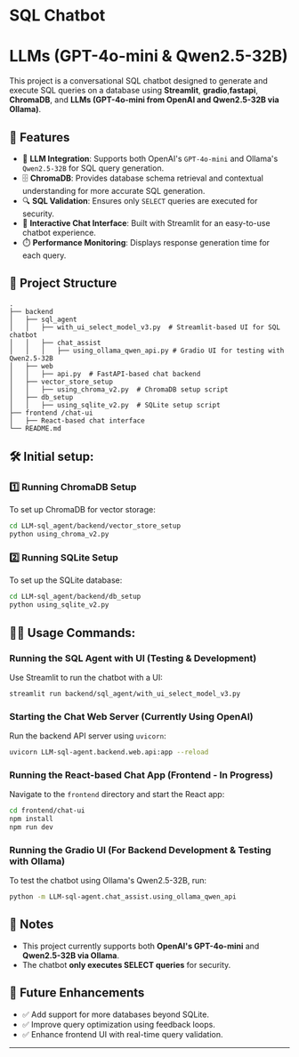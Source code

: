 # SQL Chatbot &#x20;

# LLMs (GPT-4o-mini & Qwen2.5-32B)

This project is a conversational SQL chatbot designed to generate and execute SQL queries on a database using 
**Streamlit**, **gradio**,**fastapi**, **ChromaDB**, and **LLMs (GPT-4o-mini from OpenAI and Qwen2.5-32B via Ollama)**.

## 🚀 Features

- 🧠 **LLM Integration**: Supports both OpenAI's `GPT-4o-mini` and Ollama's `Qwen2.5-32B` for SQL query generation.
- 🗄️ **ChromaDB**: Provides database schema retrieval and contextual understanding for more accurate SQL generation.
- 🔍 **SQL Validation**: Ensures only `SELECT` queries are executed for security.
- 💬 **Interactive Chat Interface**: Built with Streamlit for an easy-to-use chatbot experience.
- ⏱️ **Performance Monitoring**: Displays response generation time for each query.

## 📂 Project Structure

```
.
├── backend
│   ├── sql_agent
│   │   ├── with_ui_select_model_v3.py  # Streamlit-based UI for SQL chatbot
│   │   ├── chat_assist
│   │   │   ├── using_ollama_qwen_api.py # Gradio UI for testing with Qwen2.5-32B
│   ├── web
│   │   ├── api.py  # FastAPI-based chat backend
│   ├── vector_store_setup
│   │   ├── using_chroma_v2.py  # ChromaDB setup script
│   ├── db_setup
│   │   ├── using_sqlite_v2.py  # SQLite setup script
├── frontend /chat-ui
│   ├── React-based chat interface 
└── README.md
```


## 🛠️ Initial setup:

### 1️⃣ Running ChromaDB Setup

To set up ChromaDB for vector storage:

```bash
cd LLM-sql_agent/backend/vector_store_setup
python using_chroma_v2.py
```

### 2️⃣ Running SQLite Setup

To set up the SQLite database:

```bash
cd LLM-sql_agent/backend/db_setup
python using_sqlite_v2.py
```

## 🏃‍♂️ Usage Commands:

### Running the SQL Agent with UI (Testing & Development)

Use Streamlit to run the chatbot with a UI:

```bash
streamlit run backend/sql_agent/with_ui_select_model_v3.py
```

### Starting the Chat Web Server (Currently Using OpenAI)

Run the backend API server using `uvicorn`:

```bash
uvicorn LLM-sql-agent.backend.web.api:app --reload
```

### Running the React-based Chat App (Frontend - In Progress)

Navigate to the `frontend` directory and start the React app:

```bash
cd frontend/chat-ui
npm install
npm run dev
```

### Running the Gradio UI (For Backend Development & Testing with Ollama)

To test the chatbot using Ollama's Qwen2.5-32B, run:

```bash
python -m LLM-sql-agent.chat_assist.using_ollama_qwen_api
```



## 📝 Notes

- This project currently supports both **OpenAI's GPT-4o-mini** and **Qwen2.5-32B via Ollama**.
- The chatbot **only executes SELECT queries** for security.

## 📌 Future Enhancements

- ✅ Add support for more databases beyond SQLite.
- ✅ Improve query optimization using feedback loops.
- ✅ Enhance frontend UI with real-time query validation.

---

###

